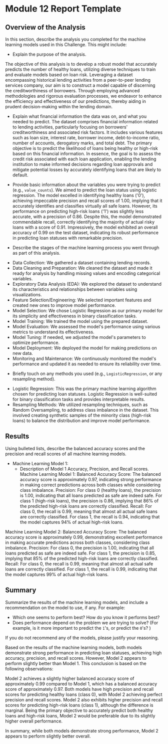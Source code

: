 # Module 12 Report Template

## Overview of the Analysis

In this section, describe the analysis you completed for the machine learning models used in this Challenge. This might include:

* Explain the purpose of the analysis.

The objective of this analysis is to develop a robust model that accurately predicts the number of healthy loans, utilizing diverse techniques to train and evaluate models based on loan risk. Leveraging a dataset encompassing historical lending activities from a peer-to-peer lending services company, our aim is to construct a model capable of discerning the creditworthiness of borrowers. Through employing advanced methodologies and rigorous evaluation processes, we endeavor to enhance the efficiency and effectiveness of our predictions, thereby aiding in prudent decision-making within the lending domain.

* Explain what financial information the data was on, and what you needed to predict.
The dataset comprises financial information related to lending activities, particularly focusing on borrowers' creditworthiness and associated risk factors. It includes various features such as loan size, interest rate, borrower income, debt-to-income ratio, number of accounts, derogatory marks, and total debt. The primary objective is to predict the likelihood of loans being healthy or high-risk based on this financial information. In essence, the goal is to assess the credit risk associated with each loan application, enabling the lending institution to make informed decisions regarding loan approvals and mitigate potential losses by accurately identifying loans that are likely to default.

* Provide basic information about the variables you were trying to predict (e.g., `value_counts`).
We aimed to predict the loan status using logistic regression. The model excelled in identifying healthy loans ('0'), achieving impeccable precision and recall scores of 1.00, implying that it accurately identifies and classifies virtually all safe loans. However, its performance on predicting high-risk loans ('1') was slightly less accurate, with a precision of 0.86. Despite this, the model demonstrated commendable recall, correctly identifying the majority of actual risky loans with a score of 0.91. Impressively, the model exhibited an overall accuracy of 0.99 on the test dataset, indicating its robust performance in predicting loan statuses with remarkable precision.

* Describe the stages of the machine learning process you went through as part of this analysis.
- Data Collection: We gathered a dataset containing lending records.
- Data Cleaning and Preparation: We cleaned the dataset and made it ready for analysis by handling missing values and encoding categorical variables.
- Exploratory Data Analysis (EDA): We explored the dataset to understand its characteristics and relationships between variables using visualizations.
- Feature Selection/Engineering: We selected important features and created new ones to improve model performance.
- Model Selection: We chose Logistic Regression as our primary model for its simplicity and effectiveness in binary classification tasks.
- Model Training: We trained the model using the prepared dataset.
- Model Evaluation: We assessed the model's performance using various metrics to understand its effectiveness.
- Model Tuning: If needed, we adjusted the model's parameters to optimize performance.
- Model Deployment: We deployed the model for making predictions on new data.
- Monitoring and Maintenance: We continuously monitored the model's performance and updated it as needed to ensure its reliability over time.

* Briefly touch on any methods you used (e.g., `LogisticRegression`, or any resampling method).
- Logistic Regression: This was the primary machine learning algorithm chosen for predicting loan statuses. Logistic Regression is well-suited for binary classification tasks and provides interpretable results.
- Resampling Methods: We utilized resampling techniques, such as Random Oversampling, to address class imbalance in the dataset. This involved creating synthetic samples of the minority class (high-risk loans) to balance the distribution and improve model performance.

## Results

Using bulleted lists, describe the balanced accuracy scores and the precision and recall scores of all machine learning models.

* Machine Learning Model 1:
  * Description of Model 1 Accuracy, Precision, and Recall scores.
Machine Learning Model 1:
Balanced Accuracy Score: The balanced accuracy score is approximately 0.97, indicating strong performance in making correct predictions across both classes while considering class imbalance.
Precision: For class 0 (healthy loans), the precision is 1.00, indicating that all loans predicted as safe are indeed safe. For class 1 (high-risk loans), the precision is 0.86, implying that 86% of the predicted high-risk loans are correctly classified.
Recall: For class 0, the recall is 0.99, meaning that almost all actual safe loans are correctly classified. For class 1, the recall is 0.94, indicating that the model captures 94% of actual high-risk loans.

Machine Learning Model 2:
Balanced Accuracy Score: The balanced accuracy score is approximately 0.99, demonstrating excellent performance in making accurate predictions across both classes, considering class imbalance.
Precision: For class 0, the precision is 1.00, indicating that all loans predicted as safe are indeed safe. For class 1, the precision is 0.85, implying that 85% of the predicted high-risk loans are correctly classified.
Recall: For class 0, the recall is 0.99, meaning that almost all actual safe loans are correctly classified. For class 1, the recall is 0.99, indicating that the model captures 99% of actual high-risk loans.




## Summary

Summarize the results of the machine learning models, and include a recommendation on the model to use, if any. For example:
* Which one seems to perform best? How do you know it performs best?
* Does performance depend on the problem we are trying to solve? (For example, is it more important to predict the `1`'s, or predict the `0`'s? )

If you do not recommend any of the models, please justify your reasoning.

Based on the results of the machine learning models, both models demonstrate strong performance in predicting loan statuses, achieving high accuracy, precision, and recall scores. However, Model 2 appears to perform slightly better than Model 1. This conclusion is based on the following observations:

Model 2 achieves a slightly higher balanced accuracy score of approximately 0.99 compared to Model 1, which has a balanced accuracy score of approximately 0.97.
Both models have high precision and recall scores for predicting healthy loans (class 0), with Model 2 achieving perfect precision and recall scores.
Model 2 also exhibits higher precision and recall scores for predicting high-risk loans (class 1), although the difference is marginal.
Being the primary objective to accurately predict both healthy loans and high-risk loans, Model 2 would be preferable due to its slightly higher overall performance. 

In summary, while both models demonstrate strong performance, Model 2 appears to perform slightly better overall. 








